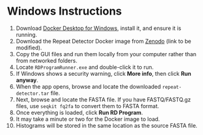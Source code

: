 # Windows Instructions

1. Download [Docker Desktop for Windows](https://docs.docker.com/desktop/install/windows-install/), install it, and ensure it is running.
2. Download the Repeat Detector Docker image from [Zenodo](https://zenodo.org/records/13847199/files/repeat-detector.tar?download=1) (link to be modified).
3. Copy the GUI files and run them locally from your computer rather than from networked folders.
4. Locate `RDProgramRunner.exe` and double-click it to run.
5. If Windows shows a security warning, click **More info**, then click **Run anyway**.
6. When the app opens, browse and locate the downloaded `repeat-detector.tar` file.
7. Next, browse and locate the FASTA file. If you have FASTQ/FASTQ.gz files, use `seqkit fq2fa` to convert them to FASTA format.
8. Once everything is loaded, click **Run RD Program**.
9. It may take a minute or two for the Docker image to load.
10. Histograms will be stored in the same location as the source FASTA file.

